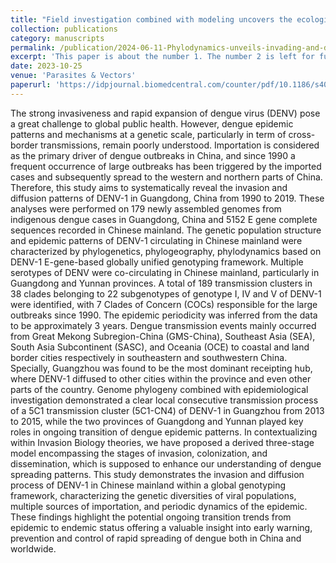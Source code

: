 ```yaml
---
title: "Field investigation combined with modeling uncovers the ecological heterogeneity of Aedes albopictus habitats for strategically improving systematic management during urbanization"
collection: publications
category: manuscripts
permalink: /publication/2024-06-11-Phylodynamics-unveils-invading-and-diffusing-patterns-of-dengue-virus-serotype-1-in-Guangdong
excerpt: 'This paper is about the number 1. The number 2 is left for future work.'
date: 2023-10-25
venue: 'Parasites & Vectors'
paperurl: 'https://idpjournal.biomedcentral.com/counter/pdf/10.1186/s40249-024-01211-6.pdf'
---
```

The strong invasiveness and rapid expansion of dengue virus (DENV) pose a great challenge to global public health. However, dengue epidemic patterns and mechanisms at a genetic scale, particularly in term of cross-border transmissions, remain poorly understood. Importation is considered as the primary driver of dengue outbreaks in China, and since 1990 a frequent occurrence of large outbreaks has been triggered by the imported cases and subsequently spread to the western and northern parts of China. Therefore, this study aims to systematically reveal the invasion and diffusion patterns of DENV-1 in Guangdong, China from 1990 to 2019. These analyses were performed on 179 newly assembled genomes from indigenous dengue cases in Guangdong, China and 5152 E gene complete sequences recorded in Chinese mainland. The genetic population structure and epidemic patterns of DENV-1 circulating in Chinese mainland were characterized by phylogenetics, phylogeography, phylodynamics based on DENV-1 E-gene-based globally unified genotyping framework. Multiple serotypes of DENV were co-circulating in Chinese mainland, particularly in Guangdong and Yunnan provinces. A total of 189 transmission clusters in 38 clades belonging to 22 subgenotypes of genotype I, IV and V of DENV-1 were identified, with 7 Clades of Concern (COCs) responsible for the large outbreaks since 1990. The epidemic periodicity was inferred from the data to be approximately 3 years. Dengue transmission events mainly occurred from Great Mekong Subregion-China (GMS-China), Southeast Asia (SEA), South Asia Subcontinent (SASC), and Oceania (OCE) to coastal and land border cities respectively in southeastern and southwestern China. Specially, Guangzhou was found to be the most dominant receipting hub, where DENV-1 diffused to other cities within the province and even other parts of the country. Genome phylogeny combined with epidemiological investigation demonstrated a clear local consecutive transmission process of a 5C1 transmission cluster (5C1-CN4) of DENV-1 in Guangzhou from 2013 to 2015, while the two provinces of Guangdong and Yunnan played key roles in ongoing transition of dengue epidemic patterns. In contextualizing within Invasion Biology theories, we have proposed a derived three-stage model encompassing the stages of invasion, colonization, and dissemination, which is supposed to enhance our understanding of dengue spreading patterns. This study demonstrates the invasion and diffusion process of DENV-1 in Chinese mainland within a global genotyping framework, characterizing the genetic diversities of viral populations, multiple sources of importation, and periodic dynamics of the epidemic. These findings highlight the potential ongoing transition trends from epidemic to endemic status offering a valuable insight into early warning, prevention and control of rapid spreading of dengue both in China and worldwide.